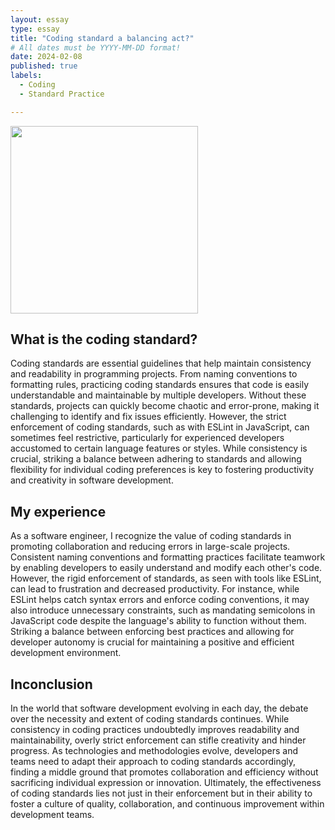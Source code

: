 ```yaml
---
layout: essay
type: essay
title: "Coding standard a balancing act?"
# All dates must be YYYY-MM-DD format!
date: 2024-02-08
published: true
labels:
  - Coding
  - Standard Practice

---
```


<img width="300px" class="rounded float-start pe-4" src="https://woz-u.com/wp-content/uploads/2022/06/Evolution-of-Coding-scaled.jpg">

## What is the coding standard?

Coding standards are essential guidelines that help maintain consistency and readability in programming projects. From naming conventions to formatting rules, practicing coding standards ensures that code is easily understandable and maintainable by multiple developers. Without these standards, projects can quickly become chaotic and error-prone, making it challenging to identify and fix issues efficiently. However, the strict enforcement of coding standards, such as with ESLint in JavaScript, can sometimes feel restrictive, particularly for experienced developers accustomed to certain language features or styles. While consistency is crucial, striking a balance between adhering to standards and allowing flexibility for individual coding preferences is key to fostering productivity and creativity in software development.

## My experience
As a software engineer, I recognize the value of coding standards in promoting collaboration and reducing errors in large-scale projects. Consistent naming conventions and formatting practices facilitate teamwork by enabling developers to easily understand and modify each other's code. However, the rigid enforcement of standards, as seen with tools like ESLint, can lead to frustration and decreased productivity. For instance, while ESLint helps catch syntax errors and enforce coding conventions, it may also introduce unnecessary constraints, such as mandating semicolons in JavaScript code despite the language's ability to function without them. Striking a balance between enforcing best practices and allowing for developer autonomy is crucial for maintaining a positive and efficient development environment.

## Inconclusion
In the world that software development evolving in each day, the debate over the necessity and extent of coding standards continues. While consistency in coding practices undoubtedly improves readability and maintainability, overly strict enforcement can stifle creativity and hinder progress. As technologies and methodologies evolve, developers and teams need to adapt their approach to coding standards accordingly, finding a middle ground that promotes collaboration and efficiency without sacrificing individual expression or innovation. Ultimately, the effectiveness of coding standards lies not just in their enforcement but in their ability to foster a culture of quality, collaboration, and continuous improvement within development teams.



